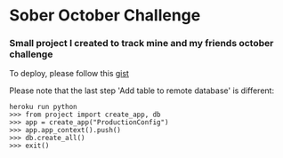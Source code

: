 # Sober October Challenge

### Small project I created to track mine and my friends october challenge

To deploy, please follow this [gist](https://gist.github.com/bradtraversy/0029d655269c8a972df726ed0ac56b88)

Please note that the last step 'Add table to remote database' is different:

```
heroku run python
>>> from project import create_app, db
>>> app = create_app("ProductionConfig")
>>> app.app_context().push()
>>> db.create_all()
>>> exit()
```
